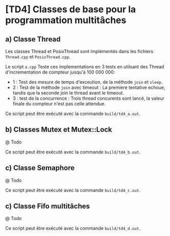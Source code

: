 # [TD4] Classes de base pour la programmation multitâches

## a) Classe Thread

Les classes Thread et PosixThread sont implémentés dans les fichiers `Thread.cpp` et `PosixThread.cpp`.

Le script `a.cpp` Teste ces implementations en 3 tests en utilsant des Thread d'incrementation de compteur jusqu'à 100 000 000:
- 1 : Test des mesure de temps d'exceution, de la méthode `join` et `sleep`.
- 2 : Test de la méthode `join` avec timeout : La premiere tentative echoue, tandis que la seconde join le thread avant le timeout.
- 3 : test de la concurrence : Trois thread concurents sont lancé, la valeur finale du compteur n'est pas celle attendue.

Ce script peut être exécuté avec la commande `build/td4_a.out`.

## b) Classes Mutex et Mutex::Lock

@ Todo

Ce script peut être exécuté avec la commande `build/td4_b.out`.

## c) Classe Semaphore

@ Todo

Ce script peut être exécuté avec la commande `build/td4_c.out`.

## c) Classe Fifo multitâches

@ Todo

Ce script peut être exécuté avec la commande `build/td4_d.out`.